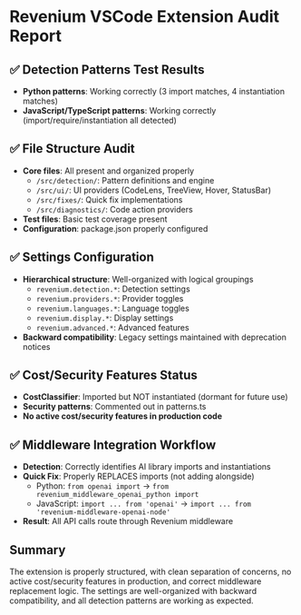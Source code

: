 # Revenium VSCode Extension Audit Report

## ✅ Detection Patterns Test Results
- **Python patterns**: Working correctly (3 import matches, 4 instantiation matches)
- **JavaScript/TypeScript patterns**: Working correctly (import/require/instantiation all detected)

## ✅ File Structure Audit
- **Core files**: All present and organized properly
  - `/src/detection/`: Pattern definitions and engine
  - `/src/ui/`: UI providers (CodeLens, TreeView, Hover, StatusBar)
  - `/src/fixes/`: Quick fix implementations
  - `/src/diagnostics/`: Code action providers
- **Test files**: Basic test coverage present
- **Configuration**: package.json properly configured

## ✅ Settings Configuration
- **Hierarchical structure**: Well-organized with logical groupings
  - `revenium.detection.*`: Detection settings
  - `revenium.providers.*`: Provider toggles
  - `revenium.languages.*`: Language toggles
  - `revenium.display.*`: Display settings
  - `revenium.advanced.*`: Advanced features
- **Backward compatibility**: Legacy settings maintained with deprecation notices

## ✅ Cost/Security Features Status
- **CostClassifier**: Imported but NOT instantiated (dormant for future use)
- **Security patterns**: Commented out in patterns.ts
- **No active cost/security features in production code**

## ✅ Middleware Integration Workflow
- **Detection**: Correctly identifies AI library imports and instantiations
- **Quick Fix**: Properly REPLACES imports (not adding alongside)
  - Python: `from openai import` → `from revenium_middleware_openai_python import`
  - JavaScript: `import ... from 'openai'` → `import ... from 'revenium-middleware-openai-node'`
- **Result**: All API calls route through Revenium middleware

## Summary
The extension is properly structured, with clean separation of concerns, no active cost/security features in production, and correct middleware replacement logic. The settings are well-organized with backward compatibility, and all detection patterns are working as expected.